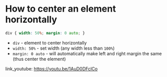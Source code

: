 # How to center an element horizontally

```css
div { width: 50%; margin: 0 auto; }
```

- `div` - element to center horizontally
- `width: 50%` - set width (any width less than ```100%```)
- `margin: 0 auto` - will automatically make left and right margin the same (thus center the element)


link_youtube: https://youtu.be/1AuD0DFclCo
